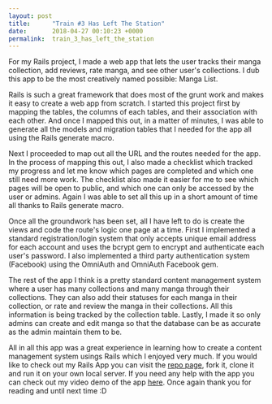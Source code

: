 ```yaml
---
layout: post
title:      "Train #3 Has Left The Station"
date:       2018-04-27 00:10:23 +0000
permalink:  train_3_has_left_the_station
---
```



For my Rails project, I made a web app that lets the user tracks their manga collection, add reviews, rate manga, and see other user's collections. I dub this app to be the most creatively named  possible: Manga List. 

Rails is such a great framework that does most of the grunt work and makes it easy to create a web app from scratch. I started this project first by mapping the tables, the columns of each tables, and their association with each other. And once I mapped this out, in a matter of minutes, I was able to generate all the models and migration tables that I needed for the app all using the Rails generate macro. 

Next I proceeded to map out all the URL and the routes needed for the app. In the process of mapping this out, I also made a checklist which tracked my progress and let me know which pages are completed and which one still need more work. The checklist also made it easier for me to see which pages will be open to public, and which one can only be accessed by the user or admins. Again I was able to set all this up in a short amount of time all thanks to Rails generate macro. 

Once all the groundwork has been set, all I have left to do is create the views and code the route's logic one page at a time. First I implemented a standard registration/login system that only accepts unique email address for each account and uses the bcrypt gem to encrypt and authenticate each user's password. I also implemented a third party authentication system (Facebook) using the OmniAuth and OmniAuth Facebook gem. 

The rest of the app I think is a pretty standard content management system where a user has many collections and many manga through their collections. They can also add their statuses for each manga in their collection, or rate and review the manga in their collections. All this information is being tracked by the collection table. Lastly, I made it so only admins can create and edit manga so that the database can be as accurate as the admin maintain them to be. 

All in all this app was a great experience in learning how to create a content management system usings Rails which I enjoyed very much. If you would like to check out my Rails App you can visit the [repo page](https://github.com/rockychiang/manga_list_app), fork it, clone it and run it on your own local server. If you need any help with the app you can check out my video demo of the app [here](https://youtu.be/t63x5zyL8Hg). Once again thank you for reading and until next time :D
